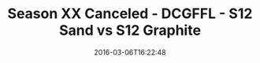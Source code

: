 ---
title: Season XX Canceled - DCGFFL - S12 Sand vs S12 Graphite
teams-score:
- team: _teams/s12-sand.md
  score: 13
- team: _teams/s12-graphite.md
  score: 32
mvp: Brendan McFarland (Sand); Jim Roll (Graphite)
game-ball: Chris Butterworth (Sand); Bryan Jones (Graphite)
season: 12
week: 1
date: '2016-03-06T16:22:48'
pageid: season-12-week-1-march-6-2016-4175-vs-4184
---